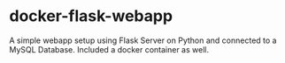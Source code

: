 # docker-flask-webapp
A simple webapp setup using Flask Server on Python and connected to a MySQL Database. Included a docker container as well.
